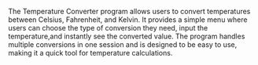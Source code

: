 The Temperature Converter program allows users to convert temperatures between Celsius, Fahrenheit, and Kelvin. 
It provides a simple menu where users can choose the type of conversion they need, input the temperature,and instantly see the converted value. 
The program handles multiple conversions in one session and is designed to be easy to use, making it a quick tool for temperature calculations.
